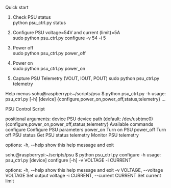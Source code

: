 Quick start  
1. Check PSU status  
   python psu_ctrl.py status

2. Configure PSU voltage=54V and current (limit)=5A  
   	sudo python psu_ctrl.py configure -v 54 -i 5

3. Power off  
   	sudo python psu_ctrl.py power_off
4. Power on  
   	sudo python psu_ctrl.py power_on  
5. Capture PSU Telemetry (VOUT, IOUT, POUT)
	sudo python psu_ctrl.py telemetry

Help menus
sohu@raspberrypi:~/scripts/psu $ python psu_ctrl.py -h
usage: psu_ctrl.py [-h] [device] {configure,power_on,power_off,status,telemetry} ...

PSU Control Script

positional arguments:
  device                PSU device path (default: /dev/usbtmc0)
  {configure,power_on,power_off,status,telemetry}
                        Available commands
    configure           Configure PSU parameters
    power_on            Turn on PSU
    power_off           Turn off PSU
    status              Get PSU status
    telemetry           Monitor PSU telemetry

options:
  -h, --help            show this help message and exit

sohu@raspberrypi:~/scripts/psu $ python psu_ctrl.py configure -h
usage: psu_ctrl.py [device] configure [-h] -v VOLTAGE -i CURRENT

options:
  -h, --help            show this help message and exit
  -v VOLTAGE, --voltage VOLTAGE
                        Set output voltage
  -i CURRENT, --current CURRENT
                        Set current limit

